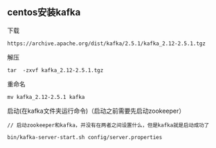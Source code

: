 ## centos安装kafka

下载

    https://archive.apache.org/dist/kafka/2.5.1/kafka_2.12-2.5.1.tgz

解压

    tar  -zxvf kafka_2.12-2.5.1.tgz

重命名

    mv kafka_2.12-2.5.1 kafka

启动(在kafka文件夹运行命令)（启动之前需要先启动zookeeper）

    // 启动zookeeper和kafka，并没有在两者之间设置什么，但是kafka就是启动成功了

    bin/kafka-server-start.sh config/server.properties

    














